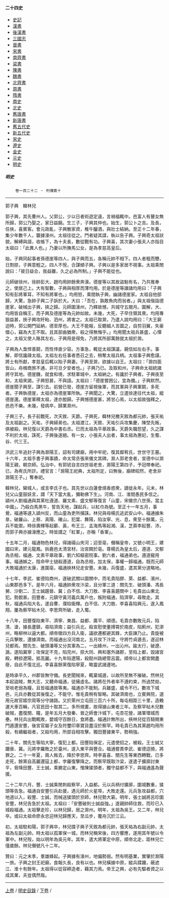 



#### 二十四史

*   [史記](../a01/a01.md)
*   [漢書](../a02/a02.md)
*   [後漢書](../a03/a03.md)
*   [三國志](../a04/a04.md)
*   [晉書](../a05/a05.md)
*   [宋書](../a06/a06.md)
*   [南齊書](../a07/a07.md)
*   [梁書](../a08/a08.md)
*   [陳書](../a09/a09.md)
*   [魏書](../a10/a10.md)
*   [北齊書](../a11/a11.md)
*   [周書](../a12/a12.md)
*   [隋書](../a13/a13.md)
*   [南史](../a14/a14.md)
*   [北史](../a15/a15.md)
*   [舊唐書](../a16/a16.md)
*   [新唐書](../a17/a17.md)
*   [舊五代史](../a18/a18.md)
*   [新五代史](../a19/a19.md)
*   [宋史](../a20/a20.md)
*   [遼史](../a21/a21.md)
*   [金史](../a22/a22.md)
*   [元史](../a23/a23.md)
*   [明史](../a24/a24.md)		


##### 明史
　　
	`卷一百二十二 ‧ 列傳第十`

* * *

郭子興　韓林兒

郭子興，其先曹州人。父郭公，少以日者術遊定遠，言禍福輒中。邑富人有瞽女無所歸，郭公乃娶之，家日益饒。生三子，子興其仲也。始生，郭公卜之吉。及長，任俠，喜賓客。會元政亂，子興散家資，椎牛釃酒，與壯士結納。至正十二年春，集少年數千人，襲據濠州。太祖往從之。門者疑其諜，執以告子興。子興奇太祖狀貌，解縛與語，收帳下，為十夫長，數從戰有功。子興喜，其次妻小張夫人亦指目太祖曰：「此異人也。」乃妻以所撫馬公女，是為孝慈高皇后。

始，子興同起事者孫德崖等四人，與子興而五，各稱元帥不相下。四人者粗而戇，日剽掠，子興意輕之。四人不悅，合謀傾子興。子興以是多家居不視事。太祖乘閒說曰：「彼日益合，我益離，久之必為所制。」子興不能從也。

元師破徐州，徐帥彭大、趙均用帥餘衆奔濠。德崖等以其故盜魁有名，乃共推奉之，使居己上。大有智數，子興與相厚而薄均用。於是德崖等譖諸均用曰：「子興知有彭將軍耳，不知有將軍也。」均用怒，乘間執子興，幽諸德崖家。太祖自他部歸，大驚，急帥子興二子訴於大。大曰：「吾在，孰敢魚肉而翁者。」與太祖偕詣德崖家，破械出子興，挾之歸。元師圍濠州，乃釋故憾，共城守五閱月。圍解，大、均用皆自稱王，而子興及德崖等為元帥如故。未幾，大死，子早住領其衆。均用專狠益甚，挾子興攻盱眙、泗州，將害之。太祖已取滁，乃遣人說均用曰：「大王窮迫時，郭公開門延納，德至厚也。大王不能報，反聽細人言圖之，自剪羽翼，失豪傑心，竊為大王不取。且其部曲猶衆，殺之得無悔乎。」均用聞太祖兵甚盛，心憚之，太祖又使人賂其左右，子興用是得免，乃將其所部萬餘就太祖於滁。

子興為人梟悍善鬬，而性悻直少容。方事急，輒從太祖謀議，親信如左右手。事解，即信讒疎太祖。太祖左右任事者悉召之去，稍奪太祖兵柄。太祖事子興愈謹。將士有所獻，孝慈皇后輒以貽子興妻。子興至滁，欲據以自王。太祖曰：「滁四面皆山，舟楫商旅不通，非可旦夕安者也。」子興乃已。及取和州，子興命太祖統諸將守其地。德崖饑，就食和境，求駐軍城中，太祖納之。有讒於子興者。子興夜至和，太祖來謁，子興怒甚，不與語。太祖曰：「德崖嘗困公，宜為備。」子興默然。德崖聞子興至，謀引去。前營已發，德崖方留視後軍，而其軍與子興軍鬬，多死者。子興執德崖，太祖亦為德崖軍所執。子興聞之，大驚，立遣徐達往代太祖，縱德崖還。德崖軍釋太祖，達亦脫歸。子興憾德崖甚，將甘心焉，以太祖故強釋之，邑邑不樂。未幾，發病卒，歸業滁州。

子興三子。長子前戰死，次天敘、天爵。子興死，韓林兒檄天敘為都元帥，張天祐及太祖副之。天祐，子興婦弟也。太祖渡江，天敘、天祐引兵攻集慶，陳埜先叛，俱被殺。林兒復以天爵為中書右丞。已而太祖為平章政事。天爵失職怨望，久之謀不利於太祖，誅死，子興後遂絕。有一女，小張夫人出者，事太祖為惠妃，生蜀、谷、代三王。

洪武三年追封子興為滁陽王，詔有司建廟，用中牢祀，復其鄰宥氏，世世守王墓。十六年，太祖手書子興事蹟，命太常丞張來儀文其碑。滁人郭老舍者，宣德中以滁陽王親，朝京師。弘治中，有郭琥自言四世祖老舍，滁陽王第四子，予冠帶奉祀。已，為宥氏所訐。禮官言：「滁陽王祀典，太祖所定，曰無後，廟碑昭然，老舍非滁陽王子。」奪奉祀。

韓林兒，欒城人，或言李氏子也。其先世以白蓮會燒香惑衆，謫徙永年。元末，林兒父山童鼓妖言，謂「天下當大亂，彌勒佛下生」。河南、江、淮間愚民多信之。潁州人劉福通與其黨杜遵道、羅文素、盛文郁等復言「山童，宋徽宗八世孫，當主中國」。乃殺白馬黑牛，誓告天地，謀起兵，以紅巾為號。至正十一年五月，事覺，福通等遽入潁州反，而山童為吏所捕誅。林兒與母楊氏逃武安山中。福通據朱臯，破羅山、上蔡、真陽、確山，犯葉、舞陽，陷汝寧、光、息，衆至十餘萬，元兵不能禦。時徐壽輝等起蘄、黃，布王三、孟海馬等起湘、漢，芝蔴李起豐、沛，而郭子興亦據濠應之。時皆謂之「紅軍」，亦稱「香軍」。

十五年二月，福通物色林兒，得諸碭山夾河；迎至亳，僭稱皇帝，又號小明王，建國曰宋，建元龍鳳。拆鹿邑太清宮材，治宮闕於亳。尊楊氏為皇太后，遵道、文郁為丞相，福通、文素平章政事，劉六知樞密院事。劉六者，福通弟也。遵道寵用事。福通嫉之，陰命甲士撾殺遵道，自為丞相，加太保，事權一歸福通。既而元師大敗福通於太康，進圍亳，福通挾林兒走安豐。未幾，兵復盛，遣其黨分道略地。

十七年，李武、崔德陷商州，遂破武關以圖關中，而毛貴陷膠、萊、益都、濱州，山東郡邑多下。是年六月，福通帥衆攻汴梁，且分軍三道：關先生、破頭潘、馮長舅、沙劉二、王士誠趨晉、冀；白不信、大刀敖、李喜喜趨關中；毛貴出山東北犯。勢銳甚。田豐者，元鎮守黃河義兵萬戶也，叛附福通，陷濟寧，尋敗走。其秋，福通兵陷大名，遂自曹、濮陷衞輝。白不信、大刀敖、李喜喜陷興元，遂入鳳翔，屢為察罕帖木兒、李思齊所破，走入蜀。

十八年，田豐復陷東平、濟寧、東昌、益都、廣平、順德。毛貴亦數敗元兵，陷清、滄，據長蘆鎮，尋陷濟南；益引兵北，殺宣慰使董搏霄於南皮，陷薊州，犯漷州，略柳林以逼大都。順帝徵四方兵入衞，議欲遷都避其鋒，大臣諫乃止。貴旋被元兵擊敗，還據濟南。而福通出沒河南北，五月攻下汴梁，守將竹貞遁去，遂迎林兒都焉。關先生、破頭潘等又分其軍為二，一出絳州，一出沁州。踰太行，破遼、潞，遂陷冀寧；攻保定不克，陷完州，掠大同、興和塞外諸郡，至陷上都，毀諸宮殿，轉掠遼陽，抵高麗。十九年陷遼陽，殺懿州路總管呂震。順帝以上都宮闕盡廢，自此不復北巡。李喜喜餘黨復陷寧夏，略靈武諸邊地。

是時承平久，州郡皆無守備。長吏聞賊來，輒棄城遁，以故所至無不摧破。然林兒本起盜賊，無大志，又聽命福通，徒擁虛名。諸將在外者率不遵約束，所過焚劫，至啖老弱為糧，且皆福通故等夷，福通亦不能制。兵雖盛，威令不行。數攻下城邑，元兵亦數從其後復之，不能守。惟毛貴稍有智略。其破濟南也，立賓興院，選用元故官姬宗周等分守諸路。又於萊州立屯田三百六十所，每屯相距三十里，造輓運大車百輛，凡官民田十取其二。多所規畫，故得據山東者三年。及察罕帖木兒數破賊，盡復關、隴，是年五月大發秦、晉之師會汴城下，屯杏花營，諸軍環城而壘。林兒兵出戰輒敗，嬰城守百餘日，食將盡。福通計無所出，挾林兒從百騎開東門遁還安豐，後宮官屬子女及符璽印章寶貨盡沒於察罕。時毛貴已為其黨趙均用所殺，有續繼祖者，又殺均用，所部自相攻擊。獨田豐據東平，勢稍強。

二十年，關先生等陷大寧，復犯上都。田豐陷保定，元遣使招之，被殺。王士誠又躪晉、冀。元將孛羅敗之於臺州，遂入東平與豐合。福通嘗責李武、崔德逗撓，將罪之。二十一年夏，兩人叛去，降於李思齊。時李喜喜、關先生等東西轉戰，已多走死，餘黨自高麗還寇上都，孛羅復擊降之。而察罕既取汴梁，遂遣子擴廓討東平，脅降田豐、王士誠，乘勝定山東。惟陳猱頭者，獨守益都不下，與福通遙為聲援。

二十二年六月，豐、士誠乘閒刺殺察罕，入益都。元以兵柄付擴廓，圍城數重，猱頭等告急。福通自安豐引兵赴援，遇元師於火星埠，大敗走還。元兵急攻益都，穴地道以入，殺豐、士誠，而械送猱頭於京師，林兒勢大窘。明年，張士誠將呂珍圍安豐，林兒告急於太祖。太祖曰：「安豐破則士誠益強。」遂親帥師往救，而珍已入城殺福通。太祖擊走珍，以林兒歸，居之滁州。明年，太祖為吳王。又二年，林兒卒。或曰太祖命廖永忠迎林兒歸應天，至瓜步，覆舟沉於江云。

初，太祖駐和陽，郭子興卒，林兒牒子興子天敘為都元帥，張天祐為右副元帥，太祖為左副元帥。時太祖以孤軍保一城，而林兒稱宋後，四方響應，遂用其年號以令軍中。林兒歿，始以明年為吳元年。其年，遣大將軍定中原，順帝北走，距林兒亡僅歲餘。林兒僭號凡十二年。

贊曰：元之末季，羣雄蜂起。子興據有濠州，地偏勢弱。然有明基業，實肇於滁陽一旅。子興之封王祀廟，食報久長，良有以也。林兒橫據中原，縱兵蹂躪，蔽遮江、淮十有餘年。太祖得以從容締造者，藉其力焉。帝王之興，必有先驅者資之以成其業，夫豈偶然哉。

* * *

  [上卷](121.md) / [明史目錄](a24.md) / [下卷](123.md) / 

    